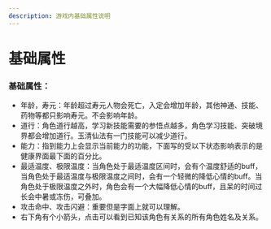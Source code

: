 ```yaml
---
description: 游戏内基础属性说明
---
```


# 基础属性

### 基础属性：

* 年龄，寿元：年龄超过寿元人物会死亡，入定会增加年龄，其他神通、技能、药物等都只影响寿元。不会影响年龄。
* 道行：角色道行越高，学习新技能需要的参悟点越多，角色学习技能、突破境界都会增加道行。玉清仙法有一门技能可以减少道行。
* 能力：指到能力上会显示当前能力的功能，下面写的受以下状态影响表示的是健康界面最下面的百分比。 
* 最适温度、极限温度：当角色处于最适温度区间时，会有个温度舒适的buff，当角色处于最适温度与极限温度之间时，会有一个轻微的降低心情的buff。当角色处于极限温度之外时，角色会有一个大幅降低心情的buff，且呆的时间过长会中暑或冻伤，可叠加。
* 攻击命中、攻击闪避：重要但是字面上就可以理解。
* 右下角有个小箭头，点击可以看到已知该角色有关系的所有角色姓名及关系。


